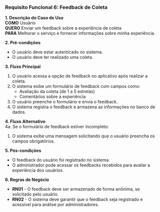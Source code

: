### Requisito Funcional 6: Feedback de Coleta  

**1. Descrição do Caso de Uso**  
**COMO** Usuário  
**QUERO** Enviar um feedback sobre a experiência de coleta  
**PARA** Melhorar o serviço e fornecer informações sobre minha experiência.

**2. Pré-condições**  
- O usuário deve estar autenticado no sistema.  
- O usuário deve ter realizado uma coleta.

**3. Fluxo Principal**  
1. O usuário acessa a opção de feedback no aplicativo após realizar a coleta.  
2. O sistema exibe um formulário de feedback com campos como:
   - Avaliação da coleta (de 1 a 5 estrelas)
   - Comentários sobre a experiência
3. O usuário preenche o formulário e envia o feedback.  
4. O sistema registra o feedback e armazena as informações no banco de dados.

**4. Fluxo Alternativo**  
4a. Se o formulário de feedback estiver incompleto:
   1. O sistema exibe uma mensagem solicitando que o usuário preencha os campos obrigatórios.

**5. Pós-condições**  
- O feedback do usuário foi registrado no sistema.  
- O administrador pode acessar os feedbacks recebidos para avaliar a experiência dos usuários.

**6. Regras de Negócio**  
- **RN01** - O feedback deve ser armazenado de forma anônima, se solicitado pelo usuário.
- **RN02** - O sistema deve garantir que o feedback seja registrado e acessível para análise por administradores.
